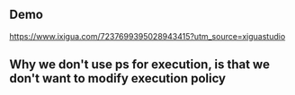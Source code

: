## Demo
https://www.ixigua.com/7237699395028943415?utm_source=xiguastudio

## Why we don't use ps for execution, is that we don't want to modify execution policy